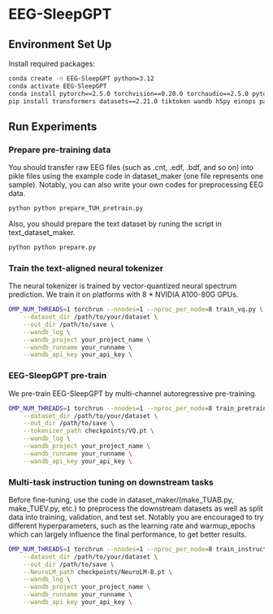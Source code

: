 # EEG-SleepGPT
## Environment Set Up
Install required packages:
```bash
conda create -n EEG-SleepGPT python=3.12
conda activate EEG-SleepGPT 
conda install pytorch==2.5.0 torchvision==0.20.0 torchaudio==2.5.0 pytorch-cuda=12.4 -c pytorch -c nvidia
pip install transformers datasets==2.21.0 tiktoken wandb h5py einops pandas scikit-learn
```
## Run Experiments
### Prepare pre-training data
You should transfer raw EEG files (such as .cnt, .edf, .bdf, and so on) into pikle files using the example code in dataset_maker (one file represents one sample). Notably, you can also write your own codes for preprocessing EEG data. 
```bash
python python prepare_TUH_pretrain.py
```
Also, you should prepare the text dataset by runing the script in text_dataset_maker.
```bash
python python prepare.py
```
### Train the text-aligned neural tokenizer
The neural tokenizer is trained by vector-quantized neural spectrum prediction. We train it on platforms with 8 * NVIDIA A100-80G GPUs.
```bash
OMP_NUM_THREADS=1 torchrun --nnodes=1 --nproc_per_node=8 train_vq.py \
    --dataset_dir /path/to/your/dataset \
    --out_dir /path/to/save \
    --wandb_log \
    --wandb_project your_project_name \
    --wandb_runname your_runname \
    --wandb_api_key your_api_key \
```
### EEG-SleepGPT pre-train
We pre-train EEG-SleepGPT by multi-channel autoregressive pre-training.
```bash
OMP_NUM_THREADS=1 torchrun --nnodes=1 --nproc_per_node=8 train_pretrain.py \
    --dataset_dir /path/to/your/dataset \
    --out_dir /path/to/save \
    --tokenizer_path checkpoints/VQ.pt \
    --wandb_log \
    --wandb_project your_project_name \
    --wandb_runname your_runname \
    --wandb_api_key your_api_key \
```
### Multi-task instruction tuning on downstream tasks
Before fine-tuning, use the code in dataset_maker/(make_TUAB.py, make_TUEV.py, etc.) to preprocess the downstream datasets as well as split data into training, validation, and test set. Notably you are encouraged to try different hyperparameters, such as the learning rate and warmup_epochs which can largely influence the final performance, to get better results.
```bash
OMP_NUM_THREADS=1 torchrun --nnodes=1 --nproc_per_node=8 train_instruction.py \
    --dataset_dir /path/to/your/dataset \
    --out_dir /path/to/save \
    --NeuroLM_path checkpoints/NeuroLM-B.pt \
    --wandb_log \
    --wandb_project your_project_name \
    --wandb_runname your_runname \
    --wandb_api_key your_api_key \
```


